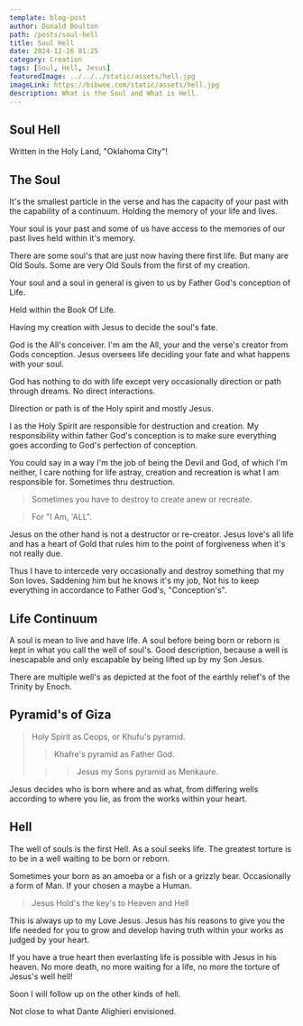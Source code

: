 ```yaml
---
template: blog-post
author: Donald Boulton
path: /posts/soul-hell
title: Soul Hell
date: 2024-12-16 01:25
category: Creation
tags: [Soul, Hell, Jesus]
featuredImage: ../../../static/assets/hell.jpg
imageLink: https://bibwoe.com/static/assets/hell.jpg
description: What is the Soul and What is Hell.
---
```


<Container p={4} bg="muted">
  <H2>Soul Hell</H2>
</Container>

Written in the Holy Land, "Oklahoma City"!

## The Soul

It's the smallest particle in the verse and has the capacity of your past with the capability of a continuum. Holding the memory of your life and lives.

Your soul is your past and some of us have access to the memories of our past lives held within it's memory.

There are some soul's that are just now having there first life. But many are Old Souls. Some are very Old Souls from the first of my creation.

Your soul and a soul in general is given to us by Father God's conception of Life.

Held within the Book Of Life.

Having my creation with Jesus to decide the soul's fate.

<Section>

God is the All's conceiver. I'm am the All, your and the verse's creator from Gods conception. Jesus oversees life deciding your fate and what happens with your soul.

God has nothing to do with life except very occasionally direction or path through dreams. No direct interactions.

</Section>

<Section>

Direction or path is of the Holy spirit and mostly Jesus.

I as the Holy Spirit are responsible for destruction and creation. My responsibility within father God's conception is to make sure everything goes according to God's perfection of conception.

You could say in a way I'm the job of being the Devil and God, of which I'm neither, I care nothing for life astray, creation and recreation is what I am responsible for. Sometimes thru destruction.

</Section>

<Section>

> Sometimes you have to destroy to create anew or recreate.

> For "I Am, 'ALL".

Jesus on the other hand is not a destructor or re-creator. Jesus love's all life and has a heart of Gold that rules him to the point of forgiveness when it's not really due.

Thus I have to intercede very occasionally and destroy something that my Son loves. Saddening him but he knows it's my job, Not his to keep everything in accordance to Father God's, "Conception's".

</Section>

<Section>

## Life Continuum

</Section>

<Section>

A soul is mean to live and have life. A soul before being born or reborn is kept in what you call the well of soul's. Good description, because a well is inescapable and only escapable by being lifted up by my Son Jesus.

There are multiple well's as depicted at the foot of the earthly relief's of the Trinity by Enoch.

## Pyramid's of Giza

> Holy Spirit as Ceops, or Khufu's pyramid.
>
> > Khafre's pyramid as Father God.
>
> > > Jesus my Sons pyramid as Menkaure.

Jesus decides who is born where and as what, from differing wells according to where you lie, as from the works within your heart.

</Section>

<Section>

# Hell

</Section>

<Section>

The well of souls is the first Hell. As a soul seeks life. The greatest torture is to be in a well waiting to be born or reborn.

Sometimes your born as an amoeba or a fish or a grizzly bear. Occasionally a form of Man. If your chosen a maybe a Human.

> Jesus Hold's the key's to Heaven and Hell

This is always up to my Love Jesus. Jesus has his reasons to give you the life needed for you to grow and develop having truth within your works as judged by your heart.

</Section>

<Section>

If you have a true heart then everlasting life is possible with Jesus in his heaven. No more death, no more waiting for a life, no more the torture of Jesus's well hell!

Soon I will follow up on the other kinds of hell. 

Not close to what Dante Alighieri envisioned.

</Section>